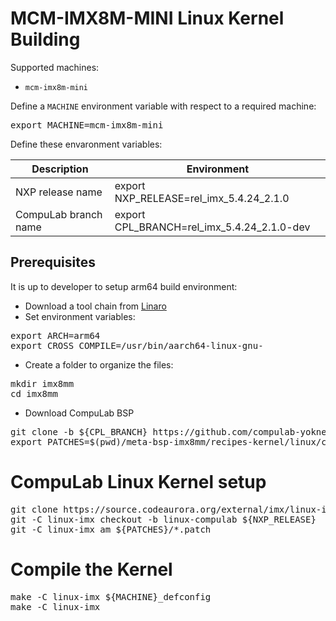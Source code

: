 # MCM-IMX8M-MINI Linux Kernel Building

Supported machines:

* `mcm-imx8m-mini`

Define a `MACHINE` environment variable with respect to a required machine:
<pre>
export MACHINE=mcm-imx8m-mini
</pre>

Define these envaronment variables:

|Description|Environment|
|---|---|
|NXP release name|export NXP_RELEASE=rel_imx_5.4.24_2.1.0|
|CompuLab branch name|export CPL_BRANCH=rel_imx_5.4.24_2.1.0-dev|

## Prerequisites
It is up to developer to setup arm64 build environment:
* Download a tool chain from [Linaro](https://releases.linaro.org/components/toolchain/binaries/7.4-2019.02/aarch64-linux-gnu/)
* Set environment variables:
<pre>
export ARCH=arm64
export CROSS_COMPILE=/usr/bin/aarch64-linux-gnu-
</pre>
* Create a folder to organize the files:
<pre>
mkdir imx8mm
cd imx8mm
</pre>
* Download CompuLab BSP
<pre>
git clone -b ${CPL_BRANCH} https://github.com/compulab-yokneam/meta-bsp-imx8mm.git
export PATCHES=$(pwd)/meta-bsp-imx8mm/recipes-kernel/linux/compulab/imx8mm
</pre>

# CompuLab Linux Kernel setup
<pre>
git clone https://source.codeaurora.org/external/imx/linux-imx.git
git -C linux-imx checkout -b linux-compulab ${NXP_RELEASE}
git -C linux-imx am ${PATCHES}/*.patch
</pre>

# Compile the Kernel
<pre>
make -C linux-imx ${MACHINE}_defconfig
make -C linux-imx
</pre>
